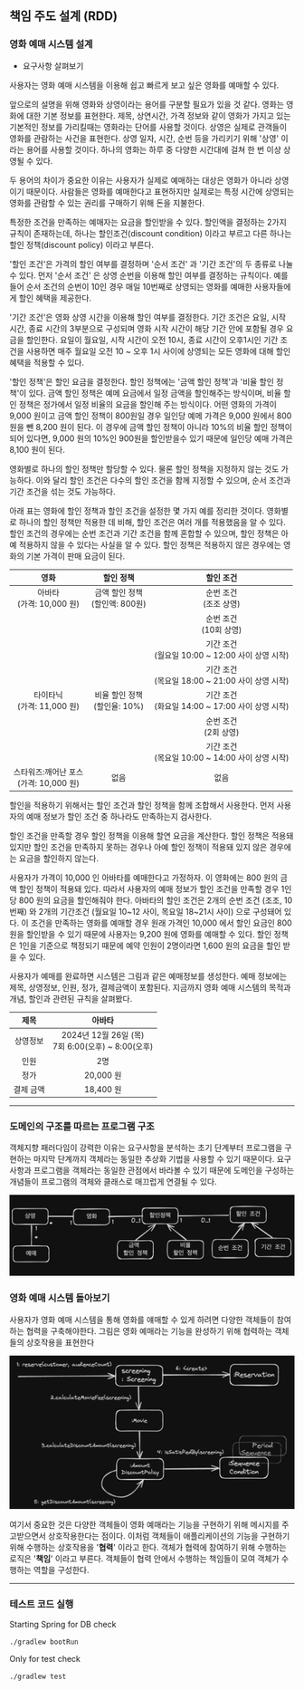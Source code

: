 ## 책임 주도 설계 (RDD) 

### 영화 예매 시스템 설계
- 요구사항 살펴보기

사용자는 영화 예매 시스템을 이용해 쉽고 빠르게 보고 싶은 영화를 예매할 수 있다.

앞으로의 설명을 위해 영화와 상영이라는 용어를 구분할 필요가 있을 것 같다. 영화는 영화에 대한 기본 정보를 표현한다.
제목, 상연시간, 가격 정보와 같이 영화가 가지고 있는 기본적인 정보를 가리킬때는 영화라는 단어를 사용할 것이다.
상영은 실제로 관객들이 영화를 관람하는 사건을 표현한다.
상영 일자, 시간, 순번 등을 가리키기 위해 '상영' 이라는 용어를 사용할 것이다. 
하나의 영화는 하루 중 다양한 시간대에 걸쳐 한 번 이상 상영될 수 있다.

두 용어의 차이가 중요한 이유는 사용자가 실제로 예매하는 대상은 영화가 아니라 상영이기 때문이다. 사람들은 영화를 예매한다고 표현하지만 실제로는 특정 시간에 상영되는 영화를 관람할 수 있는 권리를 구매하기 위해 돈을 지불한다. 

특정한 조건을 만족하는 예매자는 요금을 할인받을 수 있다. 할인액을 결정하는 2가지 규칙이 존재하는데, 하나는 할인조건(discount condition) 이라고 부르고 다른 하나는  할인 정책(discount policy) 이라고 부른다.

'할인 조건'은 가격의 할인  여부를 결정하며 '순서 조건' 과 '기간 조건'의 두 종류로 나눌 수 있다. 
먼저 '순서 조건' 은 상영 순번을 이용해 할인 여부를 결정하는 규칙이다. 
예를 들어 순서 조건의 순번이 10인 경우 매일 10번째로 상영되는 영화를 예매한 사용자들에게 할인 혜택을 제공한다.

'기간 조건'은 영화 상영 시간을 이용해 할인 여부를 결정한다. 기간 조건은 요일, 시작 시간, 종료 시간의 3부분으로 구성되며 영화 시작 시간이 해당 기간 안에 포함될 경우 요금을 할인한다.  요일이 월요일, 시작 시간이 오전 10시, 종료 시간이 오후1시인 기간 조건을 사용하면 매주 월요일 오전 10 ~ 오후 1시 사이에 상영되는 모든 영화에 대해 할인 혜택을 적용할 수 있다. 


'할인 정책'은 할인 요금을 결정한다. 할인 정책에는 '금액 할인 정책'과 '비율 할인 정책'이 있다. 금액 할인 정책은 예메 요금에서 일정 금액을 할인해주는 방식이며, 비율 할인 정책은 정가에서 일정 비율의 요금을 할인해 주는 방식이다.
어떤 영화의 가격이 9,000 원이고 금액 할인 정책이 800원일 경우 일인당 예메 가격은 9,000 원에서 800원을 뺀 8,200 원이 된다.  이 경우에 금액 할인 정책이 아니라 10%의 비율 할인 정책이 되어 있다면, 9,000 원의 10%인 900원을 할인받을수 있기 때문에 일인당 예매 가격은 8,100 원이 된다. 

영화별로 하나의 할인 정책만 할당할 수 있다. 물론 할인 정책을 지정하지 않는 것도 가능하다. 
이와 달리 할인 조건은 다수의 할인 조건을 함께 지정할 수 있으며, 순서 조건과 기간 조건을 섞는 것도 가능하다. 

아래 표는 영화에 할인 정책과 할인 조건을 설정한 몇 가지 예를 정리한 것이다. 
영화별로 하나의 할인 정책만 적용한 데 비해, 할인 조건은 여러 개를 적용했음을 알 수 있다. 할인 조건의 경우에는 순번 조건과 기간 조건을 함께 혼합할 수 있으며, 할인 정책은 아예 적용하지 않을 수 있다는 사실을 알 수 있다. 
할인 정책은 적용하지 않은 경우에는 영화의 기본 가격이 판매 요금이 된다.

|            **영화**             |        **할인 정책**        |               **할인 조건**               |
| :---------------------------: | :---------------------: | :-----------------------------------: |
|     아바타<br>(가격: 10,000 원)     | 금액 할인 정책<br>(할인액: 800원) |           순번 조건<br>(조조 상영)            |
|                               |                         |           순번 조건<br>(10회 상영)           |
|                               |                         | 기간 조건<br>(월요일 10:00 ~ 12:00 사이 상영 시작) |
|                               |                         | 기간 조건<br>(목요일 18:00 ~ 21:00 사이 상영 시작) |
|    타이타닉<br>(가격: 11,000 원)     | 비율 할인 정책<br>(할인율: 10%)  | 기간 조건<br>(화요일 14:00 ~ 17:00 사이 상영 시작) |
|                               |                         |           순번 조건<br>(2회 상영)            |
|                               |                         | 기간 조건<br>(목요일 10:00 ~ 14:00 사이 상영 시작) |
| 스타워즈:깨어난 포스<br>(가격: 10,000 원) |           없음            |                  없음                   |

할인을 적용하기 위해서는 할인 조건과 할인 정책을 함께 조합해서 사용한다. 먼저 사용자의 예매 정보가 할인 조건 중 하나라도 만족하는지 검사한다.

할인 조건을 만족할 경우 할인 정책을 이용해 할연 요금을 계산한다. 할인 정책은 적용돼 있지만 할인 조건을 만족하지 못하는 경우나 아예 할인 정책이 적용돼 있지 않은 경우에는 요금을 할인하지 않는다. 

사용자가 가격이 10,000 인 아바타를 예매한다고 가정하자. 이 영화에는 800 원의 금액 할인 정책이 적용돼 있다. 따라서 사용자의 예매 정보가 할인 조건을 만족할 경우 1인당 800 원의 요금을 할인해줘야 한다. 
아바타의 할인 조건은 2개의 순번 조건 (조조, 10번째) 와 2개의 기간조건 (월요일 10~12 사이, 목요일 18~21시 사이) 으로 구성돼어 있다. 이 조건을 만족하는 영화를 예매할 경우 원래 가격인 10,000 에서 할인 요금인 800원을 할인받을 수 있기 때문에 사용자는 9,200 원에 영화를 예매할 수 있다. 할인 정책은 1인을 기준으로 책정되기 때문에 예약 인원이 2명이라면 1,600 원의 요금을 할인 받을 수 있다.

사용자가 예매를 완료하면 시스템은 그림과 같은 예매정보를 생성한다. 예매 정보에는 제목, 상영정보, 인원, 정가, 결제금액이 포함된다. 지금까지 영화 예매 시스템의 목적과 개념, 할인과 관련된 규칙을 살펴봤다. 

|  제목   |                     아바타                     |
| :---: | :-----------------------------------------: |
| 상영정보  | 2024년 12월 26일 (목)<br>7회 6:00(오후) ~ 8:00(오후) |
|  인원   |                     2명                      |
|  정가   |                  20,000 원                   |
| 결제 금액 |                  18,400 원                   |

***

### 도메인의 구조를 따르는 프로그램 구조

객체지향 패러다임이 강력한 이유는 요구사항을 분석하는 초기 단계부터 프로그램을 구현하는 마지막 단계까지 객체라는 동일한 추상화 기법을 사용할 수 있기 때문이다. 요구사항과 프로그램을 객체라는 동일한 관점에서 바라볼 수 있기 때문에 도메인을 구성하는 개념들이 프로그램의 객체와 클래스로 매끄럽게 연결될 수 있다. 

![alt text](image.png)


### 영화 예매 시스템 돌아보기
사용자가 영화 예매 시스템을 통해 영화를 얘매할 수 있게 하려면 다양한 객체들이 참여하는 협력을 구축해야한다. 그림은 영화 예매라는 기능을 완성하기 위해 협력하는 객체들의 상호작용을 표현한다 

![alt text](image2.png)

여기서 중요한 것은 다양한 객체들이 영화 예매라는 기능을 구현하기 위해 메시지를 주고받으면서 상호작용한다는 점이다. 이처럼 객체들이 애플리케이션의 기능을 구현하기 위해 수행하는 상호작용을 '**협력**' 이라고 한다. 객체가 협력에 참여하기 위해 수행하는 로직은 '**책임**' 이라고 부른다. 객체들이 협력 안에서 수행하는 책임들이 모여 객체가 수행하는 역할을 구성한다. 



*** 
### 테스트 코드 실행
Starting Spring for DB check
```
./gradlew bootRun  
```

Only for test check
```
./gradlew test  
```